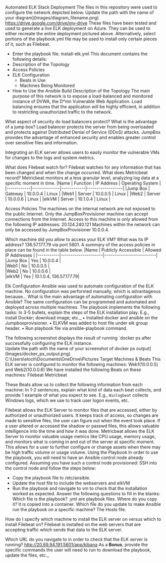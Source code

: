 Automated ELK Stack Deployment
The files in this repository were used to configure the network depicted below.
Update the path with the name of your diagram](Images/diagram_filename.png) https://drive.google.com/drive/my-drive
These files have been tested and used to generate a live ELK deployment on Azure. They can be used to either recreate the entire deployment pictured above. Alternatively, select portions of the playbook.yml file may be used to install only certain pieces of it, such as Filebeat.
  - Enter the playbook file. install-elk.yml
This document contains the following details:
- Description of the Topology
- Access Policies
- ELK Configuration
  - Beats in Use
  - Machines Being Monitored
- How to Use the Ansible Build
Description of the Topology
The main purpose of this network is to expose a load-balanced and monitored instance of DVWA, the D*mn Vulnerable Web Application.
Load balancing ensures that the application will be highly efficient, in addition to restricting unauthorized traffic to the network.

What aspect of security do load balancers protect? What is the advantage of a jump box?
Load balancer protects the server from being overloaded and protects against Distributed Denial of Service (DDoS) attacks.
JumpBox provides the advantage of enhanced security and enables greater control over sensitive files and information.

Integrating an ELK server allows users to easily monitor the vulnerable VMs for changes to the logs and system metrics.


What does Filebeat watch for?
Filebeat watches for any information that has been changed and when the change occurred.
What does Metricbeat record?
Metricbeat monitors at a less granular level, analyzing log data at a specific moment in time.
|Name        | Function     | IP Address | Operating System |
|------------|--------------|------------|------------------|
|Jump Box    | Gateway      |  10.0.0.4  | Linux            |
|Web1        | Server       |  10.0.0.5  | Linux            |
|Web2        | Server       |  10.0.0.6  | Linux            |
|elkVM       | Server       |  10.1.0.4  | Linux            |

Access Policies
The machines on the internal network are not exposed to the public Internet. 
Only the JumpBoxProvisioner machine can accept connections from the Internet. Access to this machine is only allowed from the following IP addresses:
20.124.240.121
Machines within the network can only be accessed by JumpBoxProvisioner 10.0.0.4.

Which machine did you allow to access your ELK VM? What was its IP address?
136.57.177.79 via port 5601.
A summary of the access policies in place can be found in the table below.
|Name       | Publicly Accessible | Allowed IP Addresses     |
|-----------|---------------------|--------------------------|
|Jump Box   | Yes                 |   10.0.0.4               |           
|Web1       | No                  |   10.0.0.5               |           
|Web2       | No                  |   10.0.0.6               |  
|elkVM      | Yes                 |   10.1.0.4, 136.57.177.79|         





Elk Configuration
Ansible was used to automate configuration of the ELK machine. No configuration was performed manually, which is advantageous because...
What is the main advantage of automating configuration with Ansible?
The same configuration can be programmed and automated and deployed across multiple machines.
The playbook implements the following tasks:
In 3-5 bullets, explain the steps of the ELK installation play. E.g., install Docker; download image; etc._
•	Installed docker and ansible on the Jumpboxprovisioner.
•	ELKVM was added to host file under elk group header.
•	Run playbook file via ansible-playbook command.

The following screenshot displays the result of running `docker ps after successfully configuring the ELK instance.  
Update the path with the name of your screenshot of docker ps output](Images/docker_ps_output.png) C:\Users\eloch\Documents\OneDrive\Pictures
Target Machines & Beats
This ELK server is configured to monitor the following machines:
Web1(10.0.0.5) and Web2(10.0.0.6)
We have installed the following Beats on these machines:
Filebeat
Metricbeat



These Beats allow us to collect the following information from each machine:
In 1-2 sentences, explain what kind of data each beat collects, and provide 1 example of what you expect to see. E.g., `Winlogbeat` collects Windows logs, which we use to track user logon events, etc.

Filebeat allows the ELK Server to monitor files that are accessed, either by authorized or unauthorized users. It keeps track of access, so changes are made to sensitive files, the user can figure out when the event took place. If a user altered or accessed the shadow or passwd files, this allows valuable intelligence into the time and how it was done.
Metricbeat allows the ELK Server to monitor valuable usage metrics like CPU usage, memory usage, and monitors what is coming in and out of the server at specific moment. This allows for a user to further configure or change assets when there may be high traffic volume or usage volume.
Using the Playbook
In order to use the playbook, you will need to have an Ansible control node already configured. Assuming you have such a control node provisioned: 
SSH into the control node and follow the steps below:
- Copy the playbook file to /etc/ansible.
- Update the host file to include the webservers and elkVM 
- Run the playbook and navigate to vm to check that the installation worked as expected.
Answer the following questions to fill in the blanks:
Which file is the playbook? 
.yml are playbook files. 
Where do you copy it? 
It is copied into a container. 
Which file do you update to make Ansible run the playbook on a specific machine? The Hosts file.

How do I specify which machine to install the ELK server on versus which to install Filebeat on? 
Filebeat is installed on the web servers that are accepting traffic which sends that data to the ELK server.

Which URL do you navigate to in order to check that the ELK server is running? http://20.69.94.191:5601/app/kibana
As a **Bonus**, provide the specific commands the user will need to run to download the playbook, update the files, etc._
